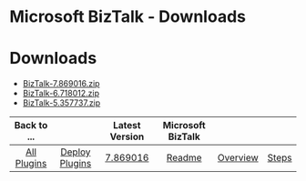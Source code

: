 
Microsoft BizTalk - Downloads
=============================

# Downloads

- [BizTalk-7.869016.zip](https://raw.githubusercontent.com/UrbanCode/IBM-UCD-PLUGINS/main/files/BizTalk/BizTalk-7.869016.zip)
- [BizTalk-6.718012.zip](https://raw.githubusercontent.com/UrbanCode/IBM-UCD-PLUGINS/main/files/BizTalk/BizTalk-6.718012.zip)
- [BizTalk-5.357737.zip](https://raw.githubusercontent.com/UrbanCode/IBM-UCD-PLUGINS/main/files/BizTalk/BizTalk-5.357737.zip)

|Back to ...||Latest Version|Microsoft BizTalk |||
| :---: | :---: | :---: | :---: | :---: | :---: |
|[All Plugins](../../index.md)|[Deploy Plugins](../README.md)|[7.869016](https://raw.githubusercontent.com/UrbanCode/IBM-UCD-PLUGINS/main/files/BizTalk/BizTalk-7.869016.zip)|[Readme](README.md)|[Overview](overview.md)|[Steps](steps.md)|
